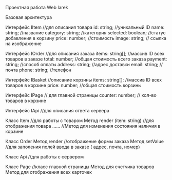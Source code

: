 Проектная работа Web larek

Базовая архитектура 

Интерфейс IItem //для описания товара 
 id: string;  //уникальный ID 
 name: string; //название 
 category: string; //категория
 selected: boolean; //статус добавления в корзину
 price: number; //стоимость
 image: string; // ссылка на изображение

Интерфейс IOrder //для описания заказа
 items: string[]; //массив ID всех товаров в заказе
 total: number; //общая стоимость всего заказа 
 payment: string; //способ оплаты
 address: string; //адрес доставки
 email: string; //почта
 phone: string; //телефон

Интерфейс IBasket //описание корзины
 items: string[]; //массив ID всех товаров в корзине
 price: number; //общая стоимость корзины
 
Интерфейс IPage // для главной страницы
 counter: number; // кол-во товаров в корзине
 
Интерфейс IApi //для описания ответа сервера

Класс Item //для работы с товаром 
 Метод render (item: string) //для отображения товара
 ......
 //Метод  для изменения состояния наличия в корзине

Класс Order 
 Метод render //отображение формы заказа
 Метод setValue //для заполения полей ввода в заказе ( адрес, почта, номер)
 
Класс Api //для работы с сервером

Класс Page //класс главной страницы
 Метод для счетчика товаров
 Метод для отображения всех карточек 
 




